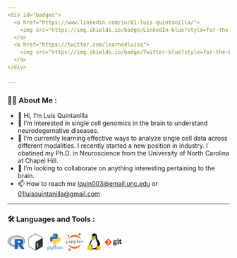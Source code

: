 ```yaml
---
<div id="badges">
  <a href="https://www.linkedin.com/in/01-luis-quintanilla/">
    <img src="https://img.shields.io/badge/LinkedIn-blue?style=for-the-badge&logo=linkedin&logoColor=white" alt="LinkedIn Badge"/>
  </a>
  <a href="https://twitter.com/learnedluisq">
    <img src="https://img.shields.io/badge/Twitter-blue?style=for-the-badge&logo=twitter&logoColor=white" alt="Twitter Badge"/>
  </a>
</div>

---
```

### :man_technologist: About Me :
- 👋 Hi, I’m Luis Quintanilla
- 👀 I’m interested in single cell genomics in the brain to understand neurodegernative diseases.
- 🌱 I’m currently learning effective ways to analyze single cell data across different modalities. I recently started a new position in industry. I obatined my Ph.D. in Neuroscience from the University of North Carolina at Chapel Hill.
- 💞️ I’m looking to collaborate on anything interesting pertaining to the brain.
- 📫 How to reach me lquin003@email.unc.edu or 01luisquintanilla@gmail.com

---

### :hammer_and_wrench: Languages and Tools :

  <div>
  <img src="https://github.com/devicons/devicon/blob/master/icons/r/r-original.svg" title="R" **alt="R" width="40" height="40"/>
  <img src="https://github.com/devicons/devicon/blob/master/icons/bash/bash-original.svg" title="bash" **alt="bash" width="40" height="40"/>
  <img src="https://github.com/devicons/devicon/blob/master/icons/python/python-original-wordmark.svg" title="python" **alt="python" width="40" height="40"/>
  <img src="https://github.com/devicons/devicon/blob/master/icons/jupyter/jupyter-original-wordmark.svg" title="jupyter" **alt="jupyter" width="40" height="40"/>
  <img src="https://github.com/devicons/devicon/blob/master/icons/linux/linux-original.svg" title="linux" **alt="linux" width="40" height="40"/>
  <img src="https://github.com/devicons/devicon/blob/master/icons/git/git-original-wordmark.svg" title="Git" **alt="Git" width="40" height="40"/>
</div>


<!---
lquin003/lquin003 is a ✨ special ✨ repository because its `README.md` (this file) appears on your GitHub profile.
You can click the Preview link to take a look at your changes.
--->
